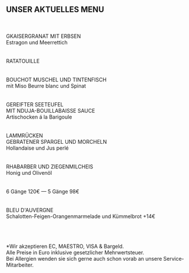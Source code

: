 ## UNSER AKTUELLES MENU  
<br>
<br>
GKAISERGRANAT MIT ERBSEN <br>
Estragon und Meerrettich<br>
<br>
<br>
RATATOUILLE<br>
<br>
<br>
BOUCHOT MUSCHEL UND TINTENFISCH<br>
mit Miso Beurre blanc und Spinat<br>
<br>
<br>
GEREIFTER SEETEUFEL<br>
MIT NDUJA-BOUILLABAISSE SAUCE<br>
Artischocken á la Barigoule<br>
 <br>
 <br>
LAMMRÜCKEN<br>
GEBRATENER SPARGEL UND MORCHELN<br>
Hollandaise und Jus perlé<br>
 <br>
<br>
RHABARBER UND ZIEGENMILCHEIS<br>
Honig und Olivenöl<br>
 <br>
<br>
6 Gänge 120€ — 5 Gänge 98€<br>
 <br>
<br>
BLEU D'AUVERGNE<br>
Schalotten-Feigen-Orangenmarmelade und Kümmelbrot +14€<br>
<br>
<br>
<br>

*Wir akzeptieren EC, MAESTRO, VISA & Bargeld.<br>
Alle Preise in Euro inklusive gesetzlicher Mehrwertsteuer.<br>
Bei Allergien wenden sie sich gerne auch schon vorab an unsere Service-Mitarbeiter.<br>
